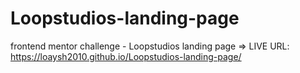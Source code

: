 # Loopstudios-landing-page
frontend mentor challenge - Loopstudios landing page => LIVE URL: https://loaysh2010.github.io/Loopstudios-landing-page/
